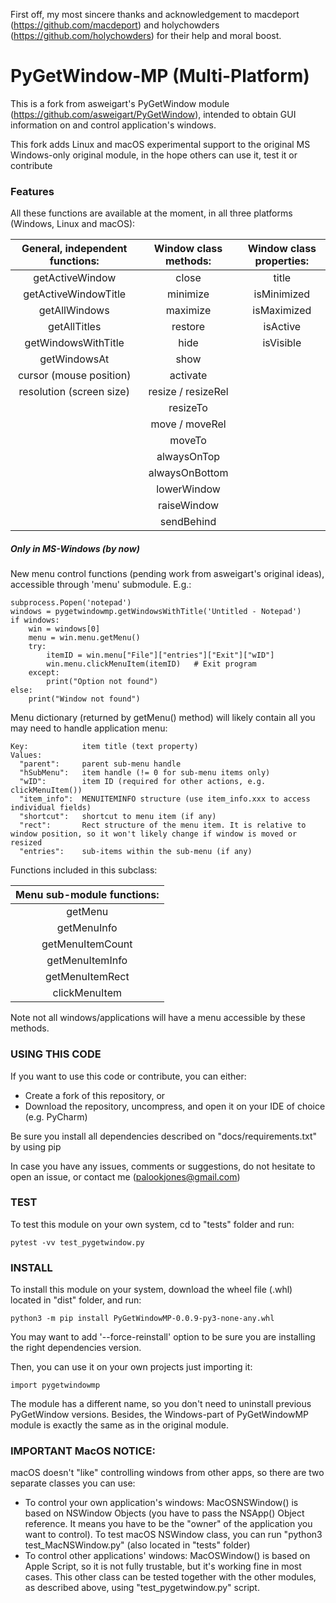 First off, my most sincere thanks and acknowledgement to macdeport (https://github.com/macdeport) and holychowders (https://github.com/holychowders) for their help and moral boost.

PyGetWindow-MP (Multi-Platform)
==============================

This is a fork from asweigart's PyGetWindow module (https://github.com/asweigart/PyGetWindow), intended to obtain GUI information on and control application's windows.

This fork adds Linux and macOS experimental support to the original MS Windows-only original module, in the hope others can use it, test it or contribute

### Features

All these functions are available at the moment, in all three platforms (Windows, Linux and macOS):

|  General, independent functions:  |  Window class methods:  |  Window class properties:  |
|  :---:  |  :---:  |  :---:  |
|  getActiveWindow  |  close  |  title  |
|  getActiveWindowTitle  |  minimize  |  isMinimized  |
|  getAllWindows  |  maximize  |  isMaximized  |
|  getAllTitles  |  restore  |  isActive  |
|  getWindowsWithTitle  |  hide  |  isVisible  |
|  getWindowsAt  |  show  |  | 
|  cursor (mouse position)  |  activate  |    |  
|  resolution (screen size)  |  resize / resizeRel  |  |    
|  |  resizeTo  |  |  
|  |  move / moveRel  |  |    
|  |  moveTo  |  |  
|  |  alwaysOnTop  |    |
|  |  alwaysOnBottom  |    |  
|  |  lowerWindow  |    |  
|  |  raiseWindow  |    |  
|  |  sendBehind  |    |  

##### Only in MS-Windows (by now)

New menu control functions (pending work from asweigart's original ideas), accessible through 'menu' submodule. E.g.:

    subprocess.Popen('notepad')
    windows = pygetwindowmp.getWindowsWithTitle('Untitled - Notepad')
    if windows:
        win = windows[0]
        menu = win.menu.getMenu()
        try:
            itemID = win.menu["File"]["entries"]["Exit"]["wID"]
            win.menu.clickMenuItem(itemID)   # Exit program
        except:
            print("Option not found")
    else:
        print("Window not found")

Menu dictionary (returned by getMenu() method) will likely contain all you may need to handle application menu:

    Key:            item title (text property)
    Values:
      "parent":     parent sub-menu handle
      "hSubMenu":   item handle (!= 0 for sub-menu items only)
      "wID":        item ID (required for other actions, e.g. clickMenuItem())
      "item_info":  MENUITEMINFO structure (use item_info.xxx to access individual fields)
      "shortcut":   shortcut to menu item (if any)
      "rect":       Rect structure of the menu item. It is relative to window position, so it won't likely change if window is moved or resized
      "entries":    sub-items within the sub-menu (if any)

Functions included in this subclass:

|  Menu sub-module functions:  |
|  :---:  |
|  getMenu  |
|  getMenuInfo  |
|  getMenuItemCount  |
|  getMenuItemInfo  |
|  getMenuItemRect  |
|  clickMenuItem  |

Note not all windows/applications will have a menu accessible by these methods.

### USING THIS CODE

If you want to use this code or contribute, you can either:

* Create a fork of this repository, or 
* Download the repository, uncompress, and open it on your IDE of choice (e.g. PyCharm)

Be sure you install all dependencies described on "docs/requirements.txt" by using pip

In case you have any issues, comments or suggestions, do not hesitate to open an issue, or contact me (palookjones@gmail.com)

### TEST

To test this module on your own system, cd to "tests" folder and run:

    pytest -vv test_pygetwindow.py

### INSTALL

To install this module on your system, download the wheel file (.whl) located in "dist" folder, and run:

    python3 -m pip install PyGetWindowMP-0.0.9-py3-none-any.whl

You may want to add '--force-reinstall' option to be sure you are installing the right dependencies version.

Then, you can use it on your own projects just importing it:

    import pygetwindowmp

The module has a different name, so you don't need to uninstall previous PyGetWindow versions. Besides, the Windows-part of PyGetWindowMP module is exactly the same as in the original module.

### IMPORTANT MacOS NOTICE:

macOS doesn't "like" controlling windows from other apps, so there are two separate classes you can use:

- To control your own application's windows: MacOSNSWindow() is based on NSWindow Objects (you have to pass the NSApp() Object reference. It means you have to be the "owner" of the application you want to control). To test macOS NSWindow class, you can run "python3 test_MacNSWindow.py" (also located in "tests" folder)
- To control other applications' windows: MacOSWindow() is based on Apple Script, so it is not fully trustable, but it's working fine in most cases. This other class can be tested together with the other modules, as described above, using "test_pygetwindow.py" script.
